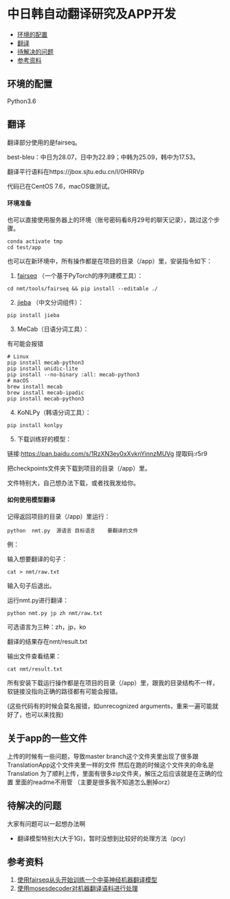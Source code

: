 # 中日韩自动翻译研究及APP开发

- [环境的配置](##环境的配置)
- [翻译](##翻译)
- [待解决的问题](##待解决的问题)
- [参考资料](##参考资料)

## 环境的配置

Python3.6

## 翻译

翻译部分使用的是fairseq。

best-bleu：中日为28.07，日中为22.89；中韩为25.09，韩中为17.53。

翻译平行语料在https://jbox.sjtu.edu.cn/l/0HRRVp

代码已在CentOS 7.6，macOS做测试。

#### 环境准备

也可以直接使用服务器上的环境（账号密码看8月29号的聊天记录），跳过这个步骤。

```
conda activate tmp
cd test/app
```

也可以在新环境中，所有操作都是在项目的目录（/app）里，安装指令如下：

1. [fairseq](https://github.com/pytorch/fairseq) （一个基于PyTorch的序列建模工具）：

```
cd nmt/tools/fairseq && pip install --editable ./
```

2. [jieba](https://github.com/fxsjy/jieba) （中文分词组件）：

```
pip install jieba
```

3. MeCab（日语分词工具）：

有可能会报错

```
# Linux
pip install mecab-python3
pip install unidic-lite
pip install --no-binary :all: mecab-python3
# macOS
brew install mecab
brew install mecab-ipadic
pip install mecab-python3
```

4. KoNLPy（韩语分词工具）：

```
pip install konlpy
```

5. 下载训练好的模型：

链接:https://pan.baidu.com/s/1RzXN3ey0xXvknYinnzMUVg 提取码:r5r9

把checkpoints文件夹下载到项目的目录（/app）里。

文件特别大，自己想办法下载，或者找我发给你。



#### 如何使用模型翻译

记得返回项目的目录（/app）里运行：

```
python	nmt.py	源语言	目标语言	要翻译的文件
```

例：

输入想要翻译的句子：

```
cat > nmt/raw.txt
```

输入句子后退出。

运行nmt.py进行翻译：

```
python nmt.py jp zh nmt/raw.txt
```

可选语言为三种：zh，jp，ko

翻译的结果存在nmt/result.txt

输出文件查看结果：

```
cat nmt/result.txt
```

所有安装下载运行操作都是在项目的目录（/app）里，跟我的目录结构不一样，软链接没指向正确的路径都有可能会报错。

(这些代码有的时候会莫名报错，如unrecognized arguments，重来一遍可能就好了，也可以来找我)


## 关于app的一些文件
上传的时候有一些问题，导致master branch这个文件夹里出现了很多跟TranslationApp这个文件夹里一样的文件
然后在跑的时候这个文件夹的命名是Translation
为了顺利上传，里面有很多zip文件夹，解压之后应该就是在正确的位置
里面的readme不用管
（主要是很多我不知道怎么删掉orz）

## 待解决的问题

大家有问题可以一起想办法啊

- 翻译模型特别大(大于1G)，暂时没想到比较好的处理方法（pcy）



## 参考资料

1. [使用fairseq从头开始训练一个中英神经机器翻译模型](https://blog.csdn.net/qq_42734797/article/details/112916511)
2. [使用mosesdecoder对机器翻译语料进行处理](https://blog.csdn.net/orangefly0214/article/details/103278612)
